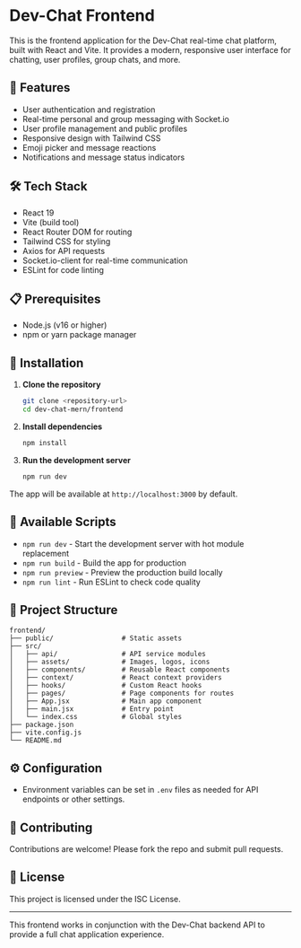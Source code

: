# Dev-Chat Frontend

This is the frontend application for the Dev-Chat real-time chat platform, built with React and Vite. It provides a modern, responsive user interface for chatting, user profiles, group chats, and more.

## 🚀 Features

- User authentication and registration
- Real-time personal and group messaging with Socket.io
- User profile management and public profiles
- Responsive design with Tailwind CSS
- Emoji picker and message reactions
- Notifications and message status indicators

## 🛠️ Tech Stack

- React 19
- Vite (build tool)
- React Router DOM for routing
- Tailwind CSS for styling
- Axios for API requests
- Socket.io-client for real-time communication
- ESLint for code linting

## 📋 Prerequisites

- Node.js (v16 or higher)
- npm or yarn package manager

## 🔧 Installation

1. **Clone the repository**
   ```bash
   git clone <repository-url>
   cd dev-chat-mern/frontend
   ```

2. **Install dependencies**
   ```bash
   npm install
   ```

3. **Run the development server**
   ```bash
   npm run dev
   ```

The app will be available at `http://localhost:3000` by default.

## 📜 Available Scripts

- `npm run dev` - Start the development server with hot module replacement
- `npm run build` - Build the app for production
- `npm run preview` - Preview the production build locally
- `npm run lint` - Run ESLint to check code quality

## 📁 Project Structure

```
frontend/
├── public/                 # Static assets
├── src/
│   ├── api/                # API service modules
│   ├── assets/             # Images, logos, icons
│   ├── components/         # Reusable React components
│   ├── context/            # React context providers
│   ├── hooks/              # Custom React hooks
│   ├── pages/              # Page components for routes
│   ├── App.jsx             # Main app component
│   ├── main.jsx            # Entry point
│   └── index.css           # Global styles
├── package.json
├── vite.config.js
└── README.md
```

## ⚙️ Configuration

- Environment variables can be set in `.env` files as needed for API endpoints or other settings.

## 🤝 Contributing

Contributions are welcome! Please fork the repo and submit pull requests.

## 📝 License

This project is licensed under the ISC License.

---

This frontend works in conjunction with the Dev-Chat backend API to provide a full chat application experience.
